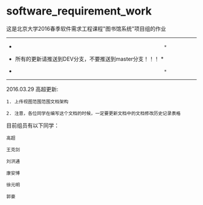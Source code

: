 # software_requirement_work
这是北京大学2016春季软件需求工程课程"图书馆系统"项目组的作业

 **************************************************************
 *                                                            *
 * 所有的更新请推送到DEV分支，不要推送到master分支！！！      *
 *                                                            *
 **************************************************************

2016.03.29 高超更新:

	1. 上传视图范围范围文档架构
	
	2. 注意，各位同学在编写这个文档的时候，一定要更新文档中的文档修改历史记录表格

目前组员有以下同学：

	高超

	王克剑

	刘洪通

	康安博

	徐元明

	郭豪
